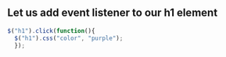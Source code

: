 ## Let us add event listener to our h1 element
```javascript
$("h1").click(function(){
  $("h1").css("color", "purple");
  });
